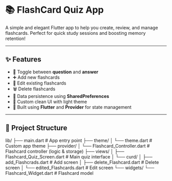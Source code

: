 # 📚 FlashCard Quiz App

A simple and elegant Flutter app to help you create, review, and manage flashcards. Perfect for quick study sessions and boosting memory retention!

---

## ✨ Features

- 🔄 Toggle between **question** and **answer**
- ➕ Add new flashcards
- 📝 Edit existing flashcards
- 🗑️ Delete flashcards
- 💾 Data persistence using **SharedPreferences**
- 🎨 Custom clean UI with light theme
- 🚀 Built using **Flutter** and **Provider** for state management

---

## 📂 Project Structure

lib/
├── main.dart # App entry point
├── theme/
│ └── theme.dart # Custom app theme
├── provider/
│ └── Flashcard_Controller.dart # Flashcard controller (logic & storage)
├── views/
│ ├── Flashcard_Quiz_Screen.dart # Main quiz interface
│ └── curd/
│ ├── add_Flashcrads.dart # Add screen
│ ├── delete_Flashcard.dart # Delete screen
│ └── edited_Flashcards.dart # Edit screen
└── widgets/
└── Flashcard_Widget.dart # Flashcard model
